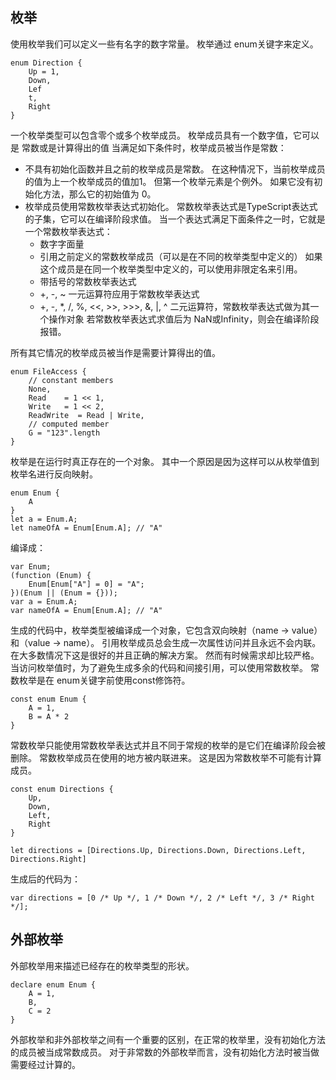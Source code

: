 ## 枚举

使用枚举我们可以定义一些有名字的数字常量。 枚举通过 enum关键字来定义。

    enum Direction {
        Up = 1,
        Down,
        Lef
        t,
        Right
    }

一个枚举类型可以包含零个或多个枚举成员。 枚举成员具有一个数字值，它可以是 常数或是计算得出的值 当满足如下条件时，枚举成员被当作是常数：

- 不具有初始化函数并且之前的枚举成员是常数。 在这种情况下，当前枚举成员的值为上一个枚举成员的值加1。 但第一个枚举元素是个例外。 如果它没有初始化方法，那么它的初始值为 0。
- 枚举成员使用常数枚举表达式初始化。 常数枚举表达式是TypeScript表达式的子集，它可以在编译阶段求值。 当一个表达式满足下面条件之一时，它就是一个常数枚举表达式：
    - 数字字面量
    - 引用之前定义的常数枚举成员（可以是在不同的枚举类型中定义的） 如果这个成员是在同一个枚举类型中定义的，可以使用非限定名来引用。
    - 带括号的常数枚举表达式
    - +, -, ~ 一元运算符应用于常数枚举表达式
    - +, -, *, /, %, <<, >>, >>>, &, |, ^ 二元运算符，常数枚举表达式做为其一个操作对象 若常数枚举表达式求值后为 NaN或Infinity，则会在编译阶段报错。

所有其它情况的枚举成员被当作是需要计算得出的值。

    enum FileAccess {
        // constant members
        None,
        Read    = 1 << 1,
        Write   = 1 << 2,
        ReadWrite  = Read | Write,
        // computed member
        G = "123".length
    }

枚举是在运行时真正存在的一个对象。 其中一个原因是因为这样可以从枚举值到枚举名进行反向映射。

    enum Enum {
        A
    }
    let a = Enum.A;
    let nameOfA = Enum[Enum.A]; // "A"

编译成：

    var Enum;
    (function (Enum) {
        Enum[Enum["A"] = 0] = "A";
    })(Enum || (Enum = {}));
    var a = Enum.A;
    var nameOfA = Enum[Enum.A]; // "A"

生成的代码中，枚举类型被编译成一个对象，它包含双向映射（name -> value）和（value -> name）。 引用枚举成员总会生成一次属性访问并且永远不会内联。 在大多数情况下这是很好的并且正确的解决方案。 然而有时候需求却比较严格。 当访问枚举值时，为了避免生成多余的代码和间接引用，可以使用常数枚举。 常数枚举是在 enum关键字前使用const修饰符。

    const enum Enum {
        A = 1,
        B = A * 2
    }

常数枚举只能使用常数枚举表达式并且不同于常规的枚举的是它们在编译阶段会被删除。 常数枚举成员在使用的地方被内联进来。 这是因为常数枚举不可能有计算成员。

    const enum Directions {
        Up,
        Down,
        Left,
        Right
    }

    let directions = [Directions.Up, Directions.Down, Directions.Left, Directions.Right]

生成后的代码为：

    var directions = [0 /* Up */, 1 /* Down */, 2 /* Left */, 3 /* Right */];

## 外部枚举

外部枚举用来描述已经存在的枚举类型的形状。

    declare enum Enum {
        A = 1,
        B,
        C = 2
    }

外部枚举和非外部枚举之间有一个重要的区别，在正常的枚举里，没有初始化方法的成员被当成常数成员。 对于非常数的外部枚举而言，没有初始化方法时被当做需要经过计算的。